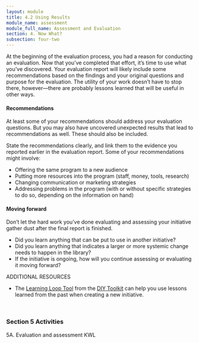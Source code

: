 ```yaml
---
layout: module
title: 4.2 Using Results
module_name: assessment
module_full_name: Assessment and Evaluation
section: 4. Now What?
subsection: four-two
---
```


At the beginning of the evaluation process, you had a reason for conducting an evaluation. Now that you’ve completed that effort, it’s time to use what you’ve discovered. Your evaluation report will likely include some recommendations based on the findings and your original questions and purpose for the evaluation. The utility of your work doesn’t have to stop there, however—there are probably lessons learned that will be useful in other ways.  

#### Recommendations 

At least some of your recommendations should address your evaluation questions. But you may also have uncovered unexpected results that lead to recommendations as well. These should also be included.  

State the recommendations clearly, and link them to the evidence you reported earlier in the evaluation report. Some of your recommendations might involve: 

- Offering the same program to a new audience 
- Putting more resources into the program (staff, money, tools, research) 
- Changing communication or marketing strategies 
- Addressing problems in the program (with or without specific strategies to do so, depending on the information on hand) 

#### Moving forward 

Don’t let the hard work you’ve done evaluating and assessing your initiative gather dust after the final report is finished.  
- Did you learn anything that can be put to use in another initiative?  
- Did you learn anything that indicates a larger or more systemic change needs to happen in the library?  
- If the initiative is ongoing, how will you continue assessing or evaluating it moving forward? 

 <div class="explanatory">  

  <p><span class="box-title">ADDITIONAL RESOURCES</span></p> 

<ul><li>The <a href="http://diytoolkit.org/tools/learning-loop/">Learning Loop Tool</a> from the <a href="http://diytoolkit.org/tools/learning-loop/">DIY Toolkit</a> can help you use lessons learned from the past when creating a new initiative.</li></ul> 

  </div>

<br> 

### Section 5 Activities 

5A. Evaluation and assessment KWL
